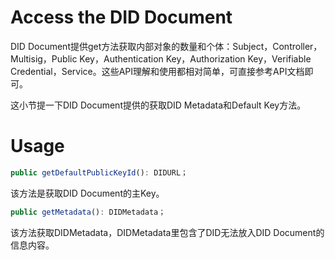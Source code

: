 ﻿# Access the DID Document

DID Document提供get方法获取内部对象的数量和个体：Subject，Controller，Multisig，Public Key，Authentication Key，Authorization Key，Verifiable Credential，Service。这些API理解和使用都相对简单，可直接参考API文档即可。

这小节提一下DID Document提供的获取DID Metadata和Default Key方法。

# Usage

```typescript
public getDefaultPublicKeyId(): DIDURL；
```
该方法是获取DID Document的主Key。

```typescript
public getMetadata(): DIDMetadata；
```
该方法获取DIDMetadata，DIDMetadata里包含了DID无法放入DID Document的信息内容。


